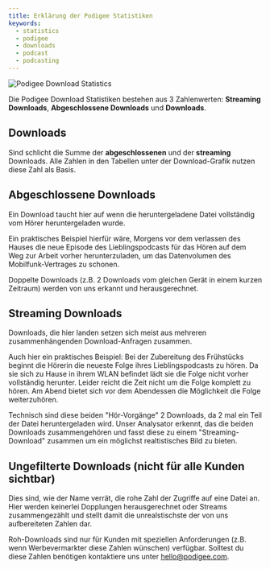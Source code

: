 ```yaml
---
title: Erklärung der Podigee Statistiken
keywords:
  - statistics
  - podigee
  - downloads
  - podcast
  - podcasting
---
```

![Podigee Download Statistics](/help/podigee-download-statistics.png)

Die Podigee Download Statistiken bestehen aus 3 Zahlenwerten: **Streaming Downloads**, **Abgeschlossene Downloads** und **Downloads**.

## Downloads

Sind schlicht die Summe der **abgeschlossenen** und der **streaming** Downloads. Alle Zahlen in den Tabellen unter der Download-Grafik nutzen diese Zahl als Basis.

## Abgeschlossene Downloads

Ein Download taucht hier auf wenn die heruntergeladene Datei vollständig vom Hörer heruntergeladen wurde.

Ein praktisches Beispiel hierfür wäre, Morgens vor dem verlassen des Hauses die neue Episode des Lieblingspodcasts für das Hören auf dem Weg zur Arbeit vorher herunterzuladen, um das Datenvolumen des Mobilfunk-Vertrages zu schonen.

Doppelte Downloads (z.B. 2 Downloads vom gleichen Gerät in einem kurzen Zeitraum) werden von uns erkannt und herausgerechnet.

## Streaming Downloads

Downloads, die hier landen setzen sich meist aus mehreren zusammenhängenden Download-Anfragen zusammen.

Auch hier ein praktisches Beispiel: Bei der Zubereitung des Frühstücks beginnt die Hörerin die neueste Folge ihres Lieblingspodcasts zu hören. Da sie sich zu Hause in ihrem WLAN befindet lädt sie die Folge nicht vorher vollständig herunter. Leider reicht die Zeit nicht um die Folge komplett zu hören. Am Abend bietet sich vor dem Abendessen die Möglichkeit die Folge weiterzuhören.

Technisch sind diese beiden "Hör-Vorgänge" 2 Downloads, da 2 mal ein Teil der Datei heruntergeladen wird. Unser Analysator erkennt, das die beiden Downloads zusammengehören und fasst diese zu einem "Streaming-Download" zusammen um ein möglichst realtistisches Bild zu bieten.

## Ungefilterte Downloads (nicht für alle Kunden sichtbar)

Dies sind, wie der Name verrät, die rohe Zahl der Zugriffe auf eine Datei an. Hier werden keinerlei Dopplungen herausgerechnet oder Streams zusammengezählt und stellt damit die unrealstischste der von uns aufbereiteten Zahlen dar.

Roh-Downloads sind nur für Kunden mit speziellen Anforderungen (z.B. wenn Werbevermarkter diese Zahlen wünschen) verfügbar. Solltest du diese Zahlen benötigen kontaktiere uns unter [hello@podigee.com](mailto:hello@podigee.com).
